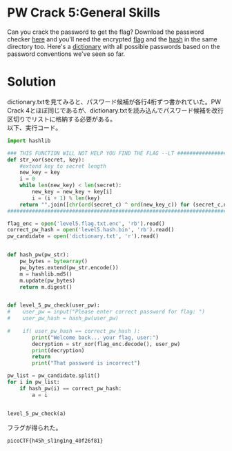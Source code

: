 # PW Crack 5:General Skills

Can you crack the password to get the flag? Download the password checker [here]() and you'll need the encrypted [flag]() and the [hash]() in the same directory too. Here's a [dictionary]() with all possible passwords based on the password conventions we've seen so far.

# Solution

dictionary.txtを見てみると、パスワード候補が各行4桁ずつ書かれていた。PW Crack 4とほぼ同じであるが、dictionary.txtを読み込んでパスワード候補を改行区切りでリストに格納する必要がある。\
以下、実行コード。
```python
import hashlib

### THIS FUNCTION WILL NOT HELP YOU FIND THE FLAG --LT ########################
def str_xor(secret, key):
    #extend key to secret length
    new_key = key
    i = 0
    while len(new_key) < len(secret):
        new_key = new_key + key[i]
        i = (i + 1) % len(key)        
    return "".join([chr(ord(secret_c) ^ ord(new_key_c)) for (secret_c,new_key_c) in zip(secret,new_key)])
###############################################################################

flag_enc = open('level5.flag.txt.enc', 'rb').read()
correct_pw_hash = open('level5.hash.bin', 'rb').read()
pw_candidate = open('dictionary.txt', 'r').read()


def hash_pw(pw_str):
    pw_bytes = bytearray()
    pw_bytes.extend(pw_str.encode())
    m = hashlib.md5()
    m.update(pw_bytes)
    return m.digest()


def level_5_pw_check(user_pw):
#    user_pw = input("Please enter correct password for flag: ")
#    user_pw_hash = hash_pw(user_pw)
    
#    if( user_pw_hash == correct_pw_hash ):
        print("Welcome back... your flag, user:")
        decryption = str_xor(flag_enc.decode(), user_pw)
        print(decryption)
        return
        print("That password is incorrect")

pw_list = pw_candidate.split()
for i in pw_list:
    if hash_pw(i) == correct_pw_hash:
        a = i


level_5_pw_check(a)
```
フラグが得られた。

`picoCTF{h45h_sl1ng1ng_40f26f81}`

